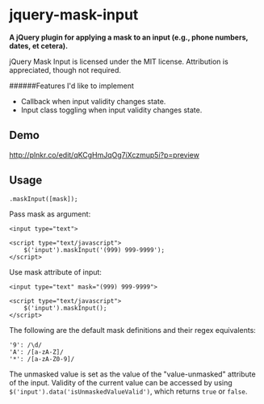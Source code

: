 jquery-mask-input
=================

**A jQuery plugin for applying a mask to an input (e.g., phone numbers, dates, et cetera).**

jQuery Mask Input is licensed under the MIT license. Attribution is appreciated, though not required. 

######Features I'd like to implement
* Callback when input validity changes state. 
* Input class toggling when input validity changes state.

## Demo
http://plnkr.co/edit/qKCgHmJqOg7iXczmup5i?p=preview


## Usage
	.maskInput([mask]);

Pass mask as argument:

	<input type="text">
	
	<script type="text/javascript">
		$('input').maskInput('(999) 999-9999');
	</script>
	
Use mask attribute of input:

	<input type="text" mask="(999) 999-9999">
	
	<script type="text/javascript">
		$('input').maskInput();
	</script>
	
The following are the default mask definitions and their regex equivalents:

    '9': /\d/
    'A': /[a-zA-Z]/
    '*': /[a-zA-Z0-9]/

The unmasked value is set as the value of the "value-unmasked" attribute of the input. Validity of the current value can be accessed by using ``$('input').data('isUnmaskedValueValid')``, which returns ``true`` or ``false``.
